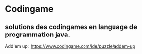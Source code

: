 # Codingame
 
 ## solutions des codingames en language de programmation java.

Add'em up : https://www.codingame.com/ide/puzzle/addem-up
